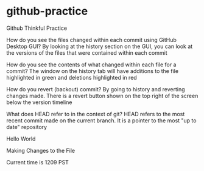# github-practice
Github Thinkful Practice

How do you see the files changed within each commit using GitHub Desktop GUI?
By looking at the history section on the GUI, you can look at the versions of the files that were contained within each commit

How do you see the contents of what changed within each file for a commit? 
The window on the history tab will have additions to the file highlighted in green and deletions highlighted in red

How do you revert (backout) commit? 
By going to history and reverting changes made. There is a revert button shown on the top right of the screen below the version timeline

What does HEAD refer to in the context of git? 
HEAD refers to the most recent commit made on the current branch. It is a pointer to the most "up to date" repository

Hello World

Making Changes to the File

Current time is 1209 PST
